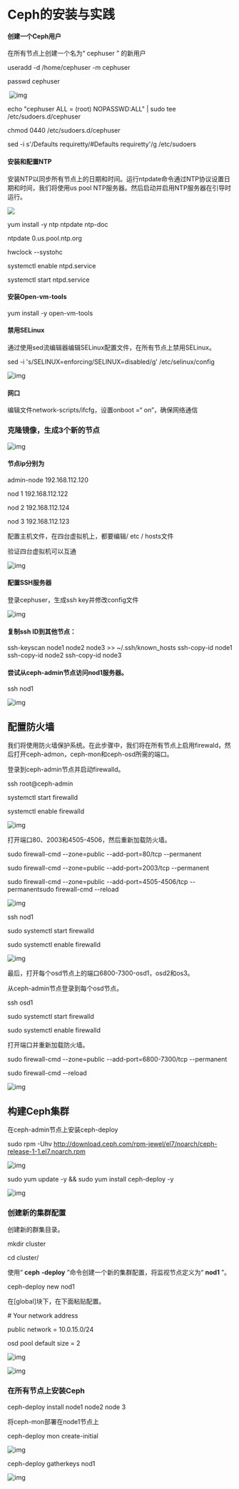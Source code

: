 # **Ceph的安装与实践**





#### 创建一个Ceph用户



在所有节点上创建一个名为“ cephuser ” 的新用户

 

useradd -d /home/cephuser -m cephuser

 

passwd cephuser



​	![img](/docs/img/x4/图片2.jpg)



 

echo "cephuser ALL = (root) NOPASSWD:ALL" | sudo tee /etc/sudoers.d/cephuser

chmod 0440 /etc/sudoers.d/cephuser

sed -i s'/Defaults requiretty/#Defaults requiretty'/g /etc/sudoers

 







#### 安装和配置NTP



安装NTP以同步所有节点上的日期和时间。运行ntpdate命令通过NTP协议设置日期和时间，我们将使用us pool NTP服务器。然后启动并启用NTP服务器在引导时运行。



 ![](/docs/img/x4/图片3.jpg) 



yum install -y ntp ntpdate ntp-doc

ntpdate 0.us.pool.ntp.org

hwclock --systohc

systemctl enable ntpd.service

systemctl start ntpd.service





#### 安装Open-vm-tools



yum install -y open-vm-tools



#### 禁用SELinux

通过使用sed流编辑器编辑SELinux配置文件，在所有节点上禁用SELinux。

sed -i 's/SELINUX=enforcing/SELINUX=disabled/g' /etc/selinux/config



![img](/docs/img/x4/图片4.jpg) 





#### 网口

编辑文件network-scripts/ifcfg，设置onboot =“ on”，确保网络通信





### **克隆镜像，生成3个新的节点**



![img](/docs/img/x4/图片5.jpg) 



####  节点ip分别为

admin-node 192.168.112.120

nod 1 192.168.112.122

nod 2 192.168.112.124

nod 3 192.168.112.123

 



配置主机文件，在四台虚拟机上，都要编辑/ etc / hosts文件



验证四台虚拟机可以互通



![img](/docs/img/x4/图片6.jpg) 



#### 配置SSH服务器



登录cephuser，生成ssh key并修改config文件



![img](/docs/img/x4/图片7.jpg) 



#### 复制ssh ID到其他节点：



ssh-keyscan node1 node2 node3 >> ~/.ssh/known_hosts
ssh-copy-id node1
ssh-copy-id node2
ssh-copy-id node3



#### 尝试从ceph-admin节点访问nod1服务器。



ssh nod1



![img](/docs/img/x4/图片8.jpg) 



## **配置防火墙**



我们将使用防火墙保护系统。在此步骤中，我们将在所有节点上启用firewald，然后打开ceph-admon，ceph-mon和ceph-osd所需的端口。

登录到ceph-admin节点并启动firewalld。

ssh root@ceph-admin

systemctl start firewalld

systemctl enable firewalld



![img](/docs/img/x4/图片9.jpg)  



打开端口80、2003和4505-4506，然后重新加载防火墙。

sudo firewall-cmd --zone=public --add-port=80/tcp --permanent

sudo firewall-cmd --zone=public --add-port=2003/tcp --permanent

sudo firewall-cmd --zone=public --add-port=4505-4506/tcp --permanentsudo firewall-cmd --reload



![img](/docs/img/x4/图片10.jpg) 



ssh nod1

sudo systemctl start firewalld

sudo systemctl enable firewalld



![img](/docs/img/x4/图片11.jpg) 



最后，打开每个osd节点上的端口6800-7300-osd1，osd2和os3。

从ceph-admin节点登录到每个osd节点。

ssh osd1

sudo systemctl start firewalld

sudo systemctl enable firewalld

打开端口并重新加载防火墙。

sudo firewall-cmd --zone=public --add-port=6800-7300/tcp --permanent

sudo firewall-cmd --reload



![img](/docs/img/x4/图片12.jpg) 





## 构建Ceph集群



在ceph-admin节点上安装ceph-deploy

 

sudo rpm -Uhv http://download.ceph.com/rpm-jewel/el7/noarch/ceph-release-1-1.el7.noarch.rpm



![img](/docs/img/x4/图片13.jpg)



sudo yum update -y && sudo yum install ceph-deploy -y



![img](/docs/img/x4/图片14.jpg)









### **创建新的集群配置**



创建新的群集目录。

mkdir cluster

cd cluster/

使用“ **ceph** **-deploy** ”命令创建一个新的集群配置，将监视节点定义为“ **nod1** ”。

ceph-deploy new nod1

在[global]块下，在下面粘贴配置。

\# Your network address

public network = 10.0.15.0/24

osd pool default size = 2



![img](/docs/img/x4/图片15.jpg)



![img](/docs/img/x4/图片16.jpg)



### **在所有节点上安装Ceph**

ceph-deploy install  node1 node2 node 3

将ceph-mon部署在node1节点上

ceph-deploy mon create-initial



![img](/docs/img/x4/图片17.jpg)



ceph-deploy gatherkeys nod1



![img](/docs/img/x4/图片18.jpg)





